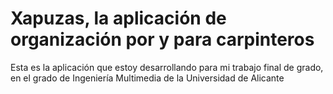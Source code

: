 # Xapuzas, la aplicación de organización por y para carpinteros
Esta es la aplicación que estoy desarrollando para mi trabajo final de grado, en el grado de Ingeniería Multimedia de la Universidad de Alicante
